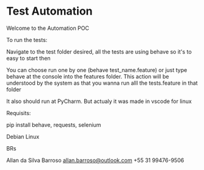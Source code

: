 # Test Automation


Welcome to the Automation POC



To run the tests:

Navigate to the test folder desired, all the tests are using behave
so it's to easy to start then

You can choose run one by one (behave test_name.feature) or just 
type behave at the console into the features folder.
This action will be understood by the system as that you wanna run 
alll the tests.feature in that folder

It also should run at PyCharm.
But actualy it was made in vscode for linux

Requisits:

pip install behave, requests, selenium

Debian Linux


BRs

Allan da Silva Barroso
allan.barroso@outlook.com
+55 31 99476-9506
